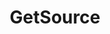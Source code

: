 ---
name: GetSource
title: GetSource
description: Fetch the value of the `eventSource` variable
example: |
  using System;

  public class CPHInline
  {
    public bool Execute()
    {
      // Get the EventSource for the current action
      EventSource source = CPH.GetSource();

      // Compare EventSource with switch or if
      switch(source)
      {
        case EventSource.Twitch:
          // Do something with Twitch events...
          break;
        case EventSource.YouTube:
          // Do something with YouTube events...
          break;
      }

      return true;
    }
  }
---